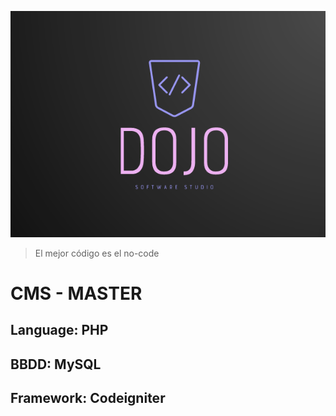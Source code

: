 ![GitHub Logo](/public/Dojo/12.png)
> El mejor código es el no-code
# CMS - MASTER
## Language: PHP
## BBDD: MySQL
## Framework: Codeigniter

